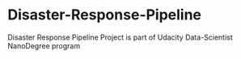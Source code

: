 # Disaster-Response-Pipeline
 Disaster Response Pipeline Project is part of Udacity Data-Scientist NanoDegree program

